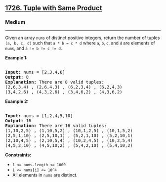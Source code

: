 ### <h2><a href="https://leetcode.com/problems/tuple-with-same-product/">1726. Tuple with Same Product</a></h2>  
<h3>Medium</h3>  
<hr>  
<div>  
<p>Given an array <code>nums</code> of distinct positive integers, return the number of tuples <code>(a, b, c, d)</code> such that <code>a * b = c * d</code> where <code>a</code>, <code>b</code>, <code>c</code>, and <code>d</code> are elements of <code>nums</code>, and <code>a != b != c != d</code>.</p>  

<p><strong>Example 1:</strong></p>  
<pre>  
<strong>Input:</strong> nums = [2,3,4,6]  
<strong>Output:</strong> 8  
<strong>Explanation:</strong> There are 8 valid tuples:  
(2,6,3,4) , (2,6,4,3) , (6,2,3,4) , (6,2,4,3)  
(3,4,2,6) , (4,3,2,6) , (3,4,6,2) , (4,3,6,2)  
</pre>  

<p><strong>Example 2:</strong></p>  
<pre>  
<strong>Input:</strong> nums = [1,2,4,5,10]  
<strong>Output:</strong> 16  
<strong>Explanation:</strong> There are 16 valid tuples:  
(1,10,2,5) , (1,10,5,2) , (10,1,2,5) , (10,1,5,2)  
(2,5,1,10) , (2,5,10,1) , (5,2,1,10) , (5,2,10,1)  
(2,10,4,5) , (2,10,5,4) , (10,2,4,5) , (10,2,5,4)  
(4,5,2,10) , (4,5,10,2) , (5,4,2,10) , (5,4,10,2)  
</pre>  

<p><strong>Constraints:</strong></p>  
<ul>  
<li><code>1 <= nums.length <= 1000</code></li>  
<li><code>1 <= nums[i] <= 10^4</code></li>  
<li>All elements in <code>nums</code> are distinct.</li>  
</ul>  
</div>  
